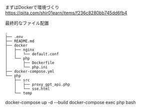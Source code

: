 まずはDockerで環境づくり
https://qiita.com/shir01earn/items/f236c8280bb745dd6fb4

最終的なファイル配置
```
.
├── .env
├── README.md
├── docker
│   ├── nginx
│   │   └── default.conf
│   └── php
│       ├── Dockerfile
│       └── php.ini
├── docker-compose.yml
└── php
    ├── src
    │   ├── proxy_gpt_api.php
    │   └── sse.html
    └── temp
```


docker-compose up -d --build
docker-compose exec php bash
